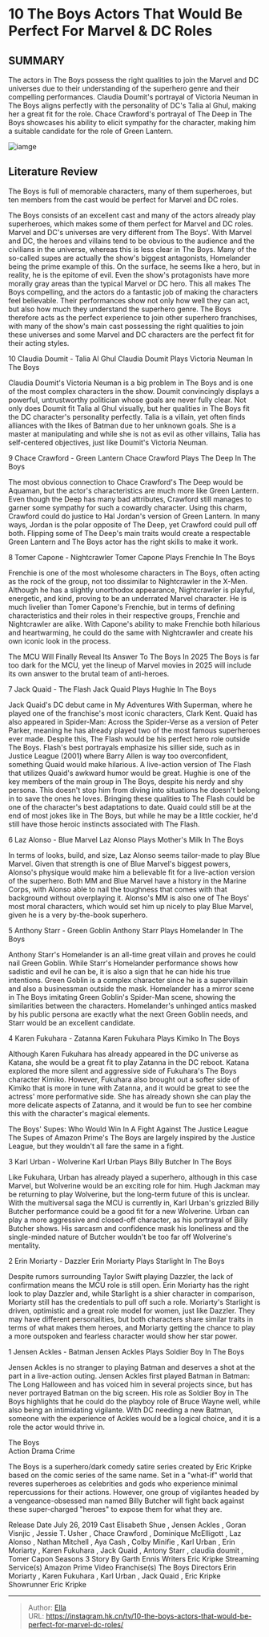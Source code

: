 # 10 The Boys Actors That Would Be Perfect For Marvel &amp; DC Roles


## SUMMARY 


 The actors in The Boys possess the right qualities to join the Marvel and DC universes due to their understanding of the superhero genre and their compelling performances. 
 Claudia Doumit&#39;s portrayal of Victoria Neuman in The Boys aligns perfectly with the personality of DC&#39;s Talia al Ghul, making her a great fit for the role. 
 Chace Crawford&#39;s portrayal of The Deep in The Boys showcases his ability to elicit sympathy for the character, making him a suitable candidate for the role of Green Lantern. 

![iamge](https://static1.srcdn.com/wordpress/wp-content/uploads/2024/01/anthony-starr-erin-moriarty-and-jensen-ackles-from-the-boys.jpg)

## Literature Review

The Boys is full of memorable characters, many of them superheroes, but ten members from the cast would be perfect for Marvel and DC roles.




The Boys consists of an excellent cast and many of the actors already play superheroes, which makes some of them perfect for Marvel and DC roles. Marvel and DC&#39;s universes are very different from The Boys&#39;. With Marvel and DC, the heroes and villains tend to be obvious to the audience and the civilians in the universe, whereas this is less clear in The Boys. Many of the so-called supes are actually the show&#39;s biggest antagonists, Homelander being the prime example of this. On the surface, he seems like a hero, but in reality, he is the epitome of evil.
Even the show&#39;s protagonists have more morally gray areas than the typical Marvel or DC hero. This all makes The Boys compelling, and the actors do a fantastic job of making the characters feel believable. Their performances show not only how well they can act, but also how much they understand the superhero genre. The Boys therefore acts as the perfect experience to join other superhero franchises, with many of the show&#39;s main cast possessing the right qualities to join these universes and some Marvel and DC characters are the perfect fit for their acting styles.









 








 10  Claudia Doumit - Talia Al Ghul 
Claudia Doumit Plays Victoria Neuman In The Boys
        

Claudia Doumit&#39;s Victoria Neuman is a big problem in The Boys and is one of the most complex characters in the show. Doumit convincingly displays a powerful, untrustworthy politician whose goals are never fully clear. Not only does Doumit fit Talia al Ghul visually, but her qualities in The Boys fit the DC character&#39;s personality perfectly. Talia is a villain, yet often finds alliances with the likes of Batman due to her unknown goals. She is a master at manipulating and while she is not as evil as other villains, Talia has self-centered objectives, just like Doumit&#39;s Victoria Neuman.





 9  Chace Crawford - Green Lantern 
Chace Crawford Plays The Deep In The Boys
        

The most obvious connection to Chace Crawford&#39;s The Deep would be Aquaman, but the actor&#39;s characteristics are much more like Green Lantern. Even though the Deep has many bad attributes, Crawford still manages to garner some sympathy for such a cowardly character. Using this charm, Crawford could do justice to Hal Jordan&#39;s version of Green Lantern. In many ways, Jordan is the polar opposite of The Deep, yet Crawford could pull off both. Flipping some of The Deep&#39;s main traits would create a respectable Green Lantern and The Boys actor has the right skills to make it work.





 8  Tomer Capone - Nightcrawler 
Tomer Capone Plays Frenchie In The Boys
        

Frenchie is one of the most wholesome characters in The Boys, often acting as the rock of the group, not too dissimilar to Nightcrawler in the X-Men. Although he has a slightly unorthodox appearance, Nightcrawler is playful, energetic, and kind, proving to be an underrated Marvel character. He is much livelier than Tomer Capone&#39;s Frenchie, but in terms of defining characteristics and their roles in their respective groups, Frenchie and Nightcrawler are alike. With Capone&#39;s ability to make Frenchie both hilarious and heartwarming, he could do the same with Nightcrawler and create his own iconic look in the process.
            
 
 The MCU Will Finally Reveal Its Answer To The Boys In 2025 
The Boys is far too dark for the MCU, yet the lineup of Marvel movies in 2025 will include its own answer to the brutal team of anti-heroes.








 7  Jack Quaid - The Flash 
Jack Quaid Plays Hughie In The Boys
        

Jack Quaid&#39;s DC debut came in My Adventures With Superman, where he played one of the franchise&#39;s most iconic characters, Clark Kent. Quaid has also appeared in Spider-Man: Across the Spider-Verse as a version of Peter Parker, meaning he has already played two of the most famous superheroes ever made. Despite this, The Flash would be his perfect hero role outside The Boys. Flash&#39;s best portrayals emphasize his sillier side, such as in Justice League (2001) where Barry Allen is way too overconfident, something Quaid would make hilarious.
A live-action version of The Flash that utilizes Quaid&#39;s awkward humor would be great. Hughie is one of the key members of the main group in The Boys, despite his nerdy and shy persona. This doesn&#39;t stop him from diving into situations he doesn&#39;t belong in to save the ones he loves. Bringing these qualities to The Flash could be one of the character&#39;s best adaptations to date. Quaid could still be at the end of most jokes like in The Boys, but while he may be a little cockier, he&#39;d still have those heroic instincts associated with The Flash.





 6  Laz Alonso - Blue Marvel 
Laz Alonso Plays Mother&#39;s Milk In The Boys
        

In terms of looks, build, and size, Laz Alonso seems tailor-made to play Blue Marvel. Given that strength is one of Blue Marvel&#39;s biggest powers, Alonso&#39;s physique would make him a believable fit for a live-action version of the superhero. Both MM and Blue Marvel have a history in the Marine Corps, with Alonso able to nail the toughness that comes with that background without overplaying it. Alonso&#39;s MM is also one of The Boys&#39; most moral characters, which would set him up nicely to play Blue Marvel, given he is a very by-the-book superhero.





 5  Anthony Starr - Green Goblin 
Anthony Starr Plays Homelander In The Boys
        

Anthony Starr&#39;s Homelander is an all-time great villain and proves he could nail Green Goblin. While Starr&#39;s Homelander performance shows how sadistic and evil he can be, it is also a sign that he can hide his true intentions. Green Goblin is a complex character since he is a supervillain and also a businessman outside the mask. Homelander has a mirror scene in The Boys imitating Green Goblin&#39;s Spider-Man scene, showing the similarities between the characters. Homelander&#39;s unhinged antics masked by his public persona are exactly what the next Green Goblin needs, and Starr would be an excellent candidate.





 4  Karen Fukuhara - Zatanna 
Karen Fukuhara Plays Kimiko In The Boys
        

Although Karen Fukuhara has already appeared in the DC universe as Katana, she would be a great fit to play Zatanna in the DC reboot. Katana explored the more silent and aggressive side of Fukuhara&#39;s The Boys character Kimiko. However, Fukuhara also brought out a softer side of Kimiko that is more in tune with Zatanna, and it would be great to see the actress&#39; more performative side. She has already shown she can play the more delicate aspects of Zatanna, and it would be fun to see her combine this with the character&#39;s magical elements.
            
 
 The Boys&#39; Supes: Who Would Win In A Fight Against The Justice League 
The Supes of Amazon Prime&#39;s The Boys are largely inspired by the Justice League, but they wouldn&#39;t all fare the same in a fight.








 3  Karl Urban - Wolverine 
Karl Urban Plays Billy Butcher In The Boys
        

Like Fukuhara, Urban has already played a superhero, although in this case Marvel, but Wolverine would be an exciting role for him. Hugh Jackman may be returning to play Wolverine, but the long-term future of this is unclear. With the multiversal saga the MCU is currently in, Karl Urban&#39;s grizzled Billy Butcher performance could be a good fit for a new Wolverine. Urban can play a more aggressive and closed-off character, as his portrayal of Billy Butcher shows. His sarcasm and confidence mask his loneliness and the single-minded nature of Butcher wouldn&#39;t be too far off Wolverine&#39;s mentality.





 2  Erin Moriarty - Dazzler 
Erin Moriarty Plays Starlight In The Boys
        

Despite rumors surrounding Taylor Swift playing Dazzler, the lack of confirmation means the MCU role is still open. Erin Moriarty has the right look to play Dazzler and, while Starlight is a shier character in comparison, Moriarty still has the credentials to pull off such a role. Moriarty&#39;s Starlight is driven, optimistic and a great role model for women, just like Dazzler. They may have different personalities, but both characters share similar traits in terms of what makes them heroes, and Moriarty getting the chance to play a more outspoken and fearless character would show her star power.





 1  Jensen Ackles - Batman 
Jensen Ackles Plays Soldier Boy In The Boys
        

Jensen Ackles is no stranger to playing Batman and deserves a shot at the part in a live-action outing. Jensen Ackles first played Batman in Batman: The Long Halloween and has voiced him in several projects since, but has never portrayed Batman on the big screen. His role as Soldier Boy in The Boys highlights that he could do the playboy role of Bruce Wayne well, while also being an intimidating vigilante. With DC needing a new Batman, someone with the experience of Ackles would be a logical choice, and it is a role the actor would thrive in.
        


  The Boys  
Action
Drama
Crime

The Boys is a superhero/dark comedy satire series created by Eric Kripke based on the comic series of the same name. Set in a &#34;what-if&#34; world that reveres superheroes as celebrities and gods who experience minimal repercussions for their actions. However, one group of vigilantes headed by a vengeance-obsessed man named Billy Butcher will fight back against these super-charged &#34;heroes&#34; to expose them for what they are.

  Release Date    July 26, 2019     Cast    Elisabeth Shue , Jensen Ackles , Goran Visnjic , Jessie T. Usher , Chace Crawford , Dominique McElligott , Laz Alonso , Nathan Mitchell , Aya Cash , Colby Minifie , Karl Urban , Erin Moriarty , Karen Fukuhara , Jack Quaid , Antony Starr , claudia doumit , Tomer Capon     Seasons    3     Story By    Garth Ennis     Writers    Eric Kripke     Streaming Service(s)    Amazon Prime Video     Franchise(s)    The Boys     Directors    Erin Moriarty , Karen Fukuhara , Karl Urban , Jack Quaid , Eric Kripke     Showrunner    Eric Kripke    



---

> Author: [Ella](https://instagram.hk.cn/)  
> URL: https://instagram.hk.cn/tv/10-the-boys-actors-that-would-be-perfect-for-marvel-dc-roles/  

